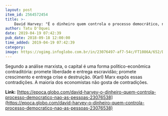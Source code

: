 ```yaml
---
layout: post
item_id: 2564572454
title: >-
    David Harvey: "É o dinheiro quem controla o processo democrático, não as pessoas"
author: Tatu D'Oquei
date: 2019-04-19 07:42:39
pub_date: 2018-09-18 12:00:00
time_added: 2019-04-19 07:42:39
category: 
image: https://ogimg.infoglobo.com.br/in/23076497-af7-54c/FT1086A/652/David-Harvey-geografo-ingle.jpg
---
```


Segundo a análise marxista, o capital é uma forma político-econômica contraditória: promete liberdade e entrega escravidão; promete crescimento e entrega crise e destruição. (Karl) Marx expôs essas contradições. A maioria dos economistas não gosta de contradições.

**Link:** [https://epoca.globo.com/david-harvey-o-dinheiro-quem-controla-processo-democratico-nao-as-pessoas-23076538](https://epoca.globo.com/david-harvey-o-dinheiro-quem-controla-processo-democratico-nao-as-pessoas-23076538)

